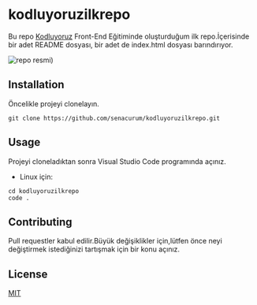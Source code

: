 # kodluyoruzilkrepo
Bu repo [Kodluyoruz](https://www.kodluyoruz.org/) Front-End Eğitiminde oluşturduğum ilk repo.İçerisinde bir adet README dosyası, bir adet de index.html dosyası barındırıyor.

![repo resmi](https://p0.pikist.com/photos/231/723/airplane-cartoon-airplane-cartoon-sky-blue-flight-plane-aircraft-transportation.jpg))

## Installation
Öncelikle projeyi clonelayın.
```
git clone https://github.com/senacurum/kodluyoruzilkrepo.git
```
## Usage
Projeyi cloneladıktan sonra Visual Studio Code programında açınız.
- Linux için:
```
cd kodluyoruzilkrepo
code .
```
## Contributing 
Pull requestler kabul edilir.Büyük değişiklikler için,lütfen önce neyi değiştirmek istediğinizi tartışmak için bir konu açınız.

## License
[MIT](https://opensource.org/licenses/MIT)
